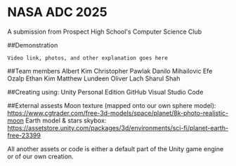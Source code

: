 # NASA ADC 2025

A submission from Prospect High School's Computer Science Club

##Demonstration
```
Video link, photos, and other explanation goes here
```

##Team members
Albert Kim
Christopher Pawlak
Danilo Mihailovic
Efe Ozalp
Ethan Kim
Matthew Lundeen
Oliver Lach
Sharul Shah

##Creating using:
Unity Personal Edition
GitHub
Visual Studio Code

##External assests
Moon texture (mapped onto our own sphere model): https://www.cgtrader.com/free-3d-models/space/planet/8k-photo-realistic-moon
Earth model & stars skybox: https://assetstore.unity.com/packages/3d/environments/sci-fi/planet-earth-free-23399

All another assets or code is either a default part of the Unity game engine or of our own creation.

